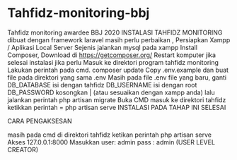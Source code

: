 # Tahfidz-monitoring-bbj
Tahfidz monitoring awardee BBJ 2020
INSTALASI TAHFIDZ MONITORING
dibuat dengan framework laravel
masih perlu perbaikan ,
Persiapkan Xampp / Aplikasi Local Server Sejenis
jalankan mysql pada xampp
Install Composer, Download di https://getcomposer.org/
Restart komputer jika selesai instalasi jika perlu
Masuk ke direktori program tahfidz monitoring
Lakukan perintah pada cmd. composer update
Copy .env.example dan buat file pada direktori yang sama .env
Masih pada file .env file yang baru, ganti DB_DATABASE isi dengan tahfidz DB_USERNAME isi dengan root DB_PASSWORD kosongkan | (atau sesuaikan dengan xampp anda)
lalu jalankan perintah php artisan migrate
Buka CMD masuk ke direktori tahfidz ketikkan perintah = php artisan serve
INSTALASI PADA TAHAP INI SELESAI

CARA PENGAKSESAN

masih pada cmd di direktori tahfidz ketikan perintah php artisan serve
Akses 127.0.0.1:8000
Masukkan user: admin
pass : admin
(USER LEVEL CREATOR)

